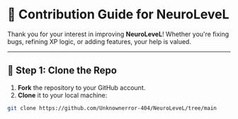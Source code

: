 # 🤖 Contribution Guide for NeuroLeveL

Thank you for your interest in improving **NeuroLeveL**! Whether you're fixing bugs, refining XP logic, or adding features, your help is valued.

---

## 📁 Step 1: Clone the Repo

1. **Fork** the repository to your GitHub account.
2. **Clone** it to your local machine:

```bash
git clone https://github.com/Unknownerror-404/NeuroLeveL/tree/main
